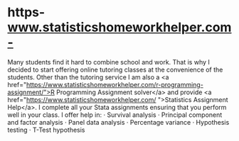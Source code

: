 # https-www.statisticshomeworkhelper.com-
Many students find it hard to combine school and work. That is why I decided to start offering online tutoring classes at the convenience of the students. Other than the tutoring service I am also a &lt;a href="https://www.statisticshomeworkhelper.com/r-programming-assignment/">R Programming Assignment solver&lt;/a> and provide &lt;a href="https://www.statisticshomeworkhelper.com/ ">Statistics Assignment Help&lt;/a>. I complete all your Stata assignments ensuring that you perform well in your class. I offer help in: ·         Survival analysis ·         Principal component and factor analysis ·         Panel data analysis ·         Percentage variance ·         Hypothesis testing ·         T-Test hypothesis
